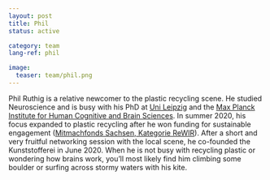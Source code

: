 ```yaml
---
layout: post
title: Phil
status: active

category: team
lang-ref: phil

image:
  teaser: team/phil.png
---
```


Phil Ruthig is a relative newcomer to the plastic recycling scene. He studied Neuroscience and is busy with his PhD at [Uni Leipzig](https://www.uni-leipzig.de/) and the [Max Planck Institute for Human Cognitive and Brain Sciences](https://www.cbs.mpg.de/en). In summer 2020, his focus expanded to plastic recycling after he won funding for sustainable engagement ([Mitmachfonds Sachsen, Kategorie ReWIR](https://www.mitmachfonds-sachsen.de/)). After a short and very fruitful networking session with the local scene, he co-founded the Kunststofferei in June 2020. When he is not busy with recycling plastic or wondering how brains work, you’ll most likely find him climbing some boulder or surfing across stormy waters with his kite.
